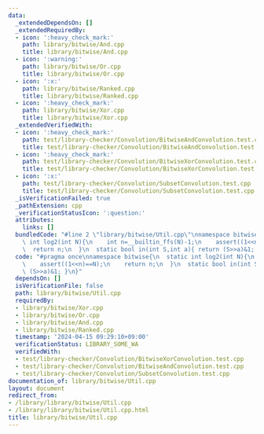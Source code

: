 ```yaml
---
data:
  _extendedDependsOn: []
  _extendedRequiredBy:
  - icon: ':heavy_check_mark:'
    path: library/bitwise/And.cpp
    title: library/bitwise/And.cpp
  - icon: ':warning:'
    path: library/bitwise/Or.cpp
    title: library/bitwise/Or.cpp
  - icon: ':x:'
    path: library/bitwise/Ranked.cpp
    title: library/bitwise/Ranked.cpp
  - icon: ':heavy_check_mark:'
    path: library/bitwise/Xor.cpp
    title: library/bitwise/Xor.cpp
  _extendedVerifiedWith:
  - icon: ':heavy_check_mark:'
    path: test/library-checker/Convolution/BitwiseAndConvolution.test.cpp
    title: test/library-checker/Convolution/BitwiseAndConvolution.test.cpp
  - icon: ':heavy_check_mark:'
    path: test/library-checker/Convolution/BitwiseXorConvolution.test.cpp
    title: test/library-checker/Convolution/BitwiseXorConvolution.test.cpp
  - icon: ':x:'
    path: test/library-checker/Convolution/SubsetConvolution.test.cpp
    title: test/library-checker/Convolution/SubsetConvolution.test.cpp
  _isVerificationFailed: true
  _pathExtension: cpp
  _verificationStatusIcon: ':question:'
  attributes:
    links: []
  bundledCode: "#line 2 \"library/bitwise/Util.cpp\"\nnamespace bitwise{\n  static\
    \ int log2(int N){\n    int n=__builtin_ffs(N)-1;\n    assert((1<<n)==N);\n  \
    \  return n;\n  }\n  static bool in(int S,int a){ return (S>>a)&1; }\n}\n"
  code: "#pragma once\nnamespace bitwise{\n  static int log2(int N){\n    int n=__builtin_ffs(N)-1;\n\
    \    assert((1<<n)==N);\n    return n;\n  }\n  static bool in(int S,int a){ return\
    \ (S>>a)&1; }\n}"
  dependsOn: []
  isVerificationFile: false
  path: library/bitwise/Util.cpp
  requiredBy:
  - library/bitwise/Xor.cpp
  - library/bitwise/Or.cpp
  - library/bitwise/And.cpp
  - library/bitwise/Ranked.cpp
  timestamp: '2024-04-15 09:29:10+09:00'
  verificationStatus: LIBRARY_SOME_WA
  verifiedWith:
  - test/library-checker/Convolution/BitwiseXorConvolution.test.cpp
  - test/library-checker/Convolution/BitwiseAndConvolution.test.cpp
  - test/library-checker/Convolution/SubsetConvolution.test.cpp
documentation_of: library/bitwise/Util.cpp
layout: document
redirect_from:
- /library/library/bitwise/Util.cpp
- /library/library/bitwise/Util.cpp.html
title: library/bitwise/Util.cpp
---
```

